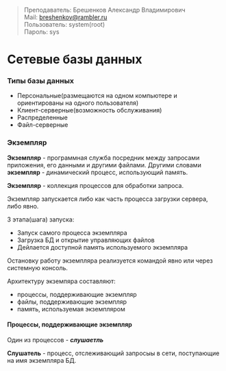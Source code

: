  > Преподаватель: Брешенков Александр Владимирович  
 > Mail: breshenkov@rambler.ru  
 > Пользователь: system(root)  
 > Пароль: sys  
 
# Сетевые базы данных  

### Типы базы данных  

- Персональные(размещаются на одном компьютере и ориентированы на одного пользователя)
- Клиент-серверные(возможность обслуживания)
- Распределенные
- Файл-серверные

### Экземпляр

**Экземпляр** - программная служба посредник между запросами приложения, его данными и другими файлами. Другими словами **экземпляр** - динамический процесс, использующий память.

**Экземпляр** - коллекция процессов для обработки запроса.

Экземпляр запускается либо как часть процесса загрузки сервера, либо явно.

3 этапа(шага) запуска: 
- Запуск самого процесса экземпляра  
- Загрузка БД и открытие управляющих файлов  
- Дейлается доступной память используемого экземпляра  

Остановку работу экземпляра реализуется командой явно или через системную консоль.

Архитектуру экземпяра составляют: 
- процессы, поддерживающие экземпляр  
- файлы, поддерживающие экземпляр  
- память, используемая экземпляром  

#### Процессы, поддерживающие экземпляр

Один из процессов - ***слушаетль***

**Слушатель** - процесс, отслеживающий запросыы в сети, поступающие на имя экземпляра БД.
